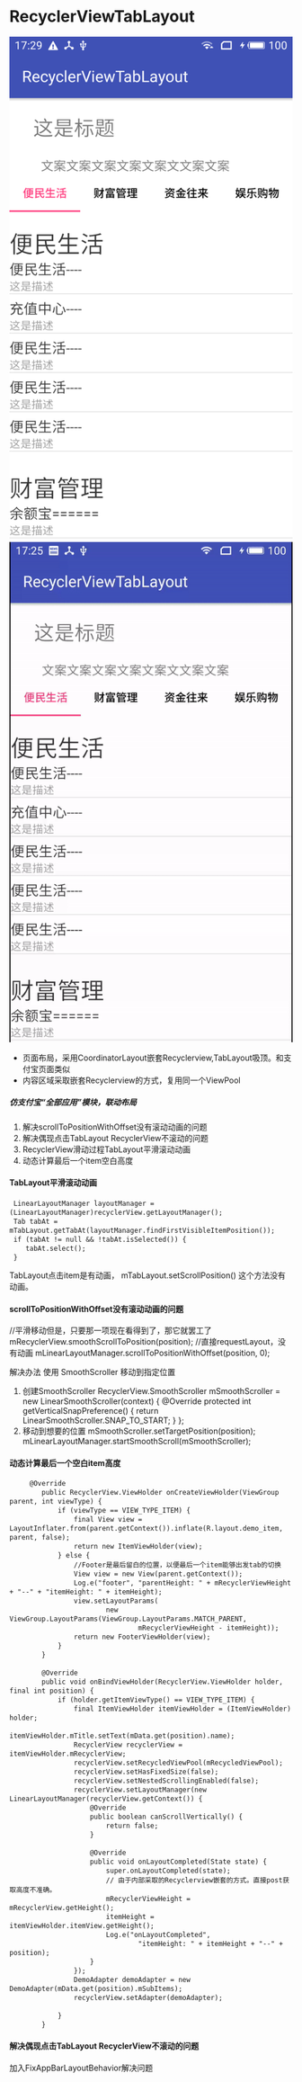 # RecyclerViewTabLayout

![](http://github.com/Cornflower1991/RecyclerViewTabLayout/raw/master/img/picture.png)
![](http://github.com/Cornflower1991/RecyclerViewTabLayout/raw/master/img/video.gif)


- 页面布局，采用CoordinatorLayout嵌套Recyclerview,TabLayout吸顶。和支付宝页面类似
- 内容区域采取嵌套Recyclerview的方式，复用同一个ViewPool




##### 仿支付宝“全部应用”模块，联动布局
1. 解决scrollToPositionWithOffset没有滚动动画的问题
2. 解决偶现点击TabLayout RecyclerView不滚动的问题
3. RecyclerView滑动过程TabLayout平滑滚动动画 
4. 动态计算最后一个item空白高度

#### TabLayout平滑滚动动画
```
 LinearLayoutManager layoutManager =(LinearLayoutManager)recyclerView.getLayoutManager();
 Tab tabAt = mTabLayout.getTabAt(layoutManager.findFirstVisibleItemPosition());
 if (tabAt != null && !tabAt.isSelected()) {
    tabAt.select();
 }
```
TabLayout点击item是有动画， mTabLayout.setScrollPosition() 这个方法没有动画。

#### scrollToPositionWithOffset没有滚动动画的问题
//平滑移动但是，只要那一项现在看得到了，那它就罢工了
 mRecyclerView.smoothScrollToPosition(position);
//直接requestLayout，没有动画
 mLinearLayoutManager.scrollToPositionWithOffset(position, 0);

解决办法 使用 SmoothScroller 移动到指定位置
1. 创建SmoothScroller
RecyclerView.SmoothScroller mSmoothScroller = new LinearSmoothScroller(context) {
  @Override protected int getVerticalSnapPreference() {
    return LinearSmoothScroller.SNAP_TO_START;
  }
};
2. 移动到想要的位置
mSmoothScroller.setTargetPosition(position);
mLinearLayoutManager.startSmoothScroll(mSmoothScroller);

#### 动态计算最后一个空白item高度
```
     @Override
        public RecyclerView.ViewHolder onCreateViewHolder(ViewGroup parent, int viewType) {
            if (viewType == VIEW_TYPE_ITEM) {
                final View view = LayoutInflater.from(parent.getContext()).inflate(R.layout.demo_item, parent, false);
                return new ItemViewHolder(view);
            } else {
                //Footer是最后留白的位置，以便最后一个item能够出发tab的切换
                View view = new View(parent.getContext());
                Log.e("footer", "parentHeight: " + mRecyclerViewHeight + "--" + "itemHeight: " + itemHeight);
                view.setLayoutParams(
                        new ViewGroup.LayoutParams(ViewGroup.LayoutParams.MATCH_PARENT,
                                mRecyclerViewHeight - itemHeight));
                return new FooterViewHolder(view);
            }
        }

        @Override
        public void onBindViewHolder(RecyclerView.ViewHolder holder, final int position) {
            if (holder.getItemViewType() == VIEW_TYPE_ITEM) {
                final ItemViewHolder itemViewHolder = (ItemViewHolder) holder;
                itemViewHolder.mTitle.setText(mData.get(position).name);
                RecyclerView recyclerView = itemViewHolder.mRecyclerView;
                recyclerView.setRecycledViewPool(mRecycledViewPool);
                recyclerView.setHasFixedSize(false);
                recyclerView.setNestedScrollingEnabled(false);
                recyclerView.setLayoutManager(new LinearLayoutManager(recyclerView.getContext()) {
                    @Override
                    public boolean canScrollVertically() {
                        return false;
                    }

                    @Override
                    public void onLayoutCompleted(State state) {
                        super.onLayoutCompleted(state);
                        // 由于内部采取的Recyclerview嵌套的方式。直接post获取高度不准确。 
                        mRecyclerViewHeight = mRecyclerView.getHeight();
                        itemHeight = itemViewHolder.itemView.getHeight();
                        Log.e("onLayoutCompleted",
                                "itemHeight: " + itemHeight + "--" + position);
                    }
                });
                DemoAdapter demoAdapter = new DemoAdapter(mData.get(position).mSubItems);
                recyclerView.setAdapter(demoAdapter);

            }
        }
```

#### 解决偶现点击TabLayout RecyclerView不滚动的问题
加入FixAppBarLayoutBehavior解决问题


